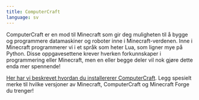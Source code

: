 ```yaml
---
title: ComputerCraft
language: sv
---
```


ComputerCraft er en mod til Minecraft som gir deg muligheten til å
bygge og programmere datamaskiner og roboter inne i
Minecraft-verdenen. Inne i Minecraft programmerer vi i et språk som
heter Lua, som ligner mye på Python. Disse oppgavesettene krever
hverken forkunnskaper i programmering eller Minecraft, men en eller
begge deler vil nok gjøre dette enda mer spennende!


[Her har vi beskrevet hvordan du installererer
ComputerCraft](installasjon/installasjon.html). Legg spesielt merke
til hvilke versjoner av Minecraft, ComputerCraft og Minecraft Forge du
trenger!
